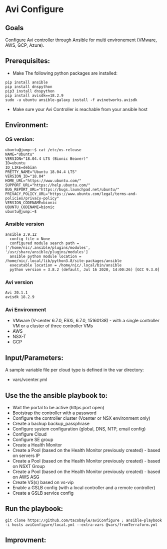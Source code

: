# Avi Configure

## Goals
Configure Avi controller through Ansible for multi environement (VMware, AWS, GCP, Azure).

## Prerequisites:
- Make The following python packages are installed:
```
pip install ansible
pip install dnspython
pip3 install dnspython
pip install avisdk==18.2.9
sudo -u ubuntu ansible-galaxy install -f avinetworks.avisdk
```
- Make sure your Avi Controller is reachable from your ansible host

## Environment:

### OS version:

```
ubuntu@jump:~$ cat /etc/os-release
NAME="Ubuntu"
VERSION="18.04.4 LTS (Bionic Beaver)"
ID=ubuntu
ID_LIKE=debian
PRETTY_NAME="Ubuntu 18.04.4 LTS"
VERSION_ID="18.04"
HOME_URL="https://www.ubuntu.com/"
SUPPORT_URL="https://help.ubuntu.com/"
BUG_REPORT_URL="https://bugs.launchpad.net/ubuntu/"
PRIVACY_POLICY_URL="https://www.ubuntu.com/legal/terms-and-policies/privacy-policy"
VERSION_CODENAME=bionic
UBUNTU_CODENAME=bionic
ubuntu@jump:~$
```

### Ansible version

```
ansible 2.9.12
  config file = None
  configured module search path = ['/home/nic/.ansible/plugins/modules', '/usr/share/ansible/plugins/modules']
  ansible python module location = /home/nic/.local/lib/python3.8/site-packages/ansible
  executable location = /home/nic/.local/bin/ansible
  python version = 3.8.2 (default, Jul 16 2020, 14:00:26) [GCC 9.3.0]
```

### Avi version

```
Avi 20.1.1
avisdk 18.2.9
```

### Avi Environment

- VMware (V-center 6.7.0, ESXi, 6.7.0, 15160138) - with a single controller VM or a cluster of three controller VMs
- AWS
- NSX-T
- GCP

## Input/Parameters:

A sample variable file per cloud type is defined in the var directory:
- vars/vcenter.yml

## Use the the ansible playbook to:
- Wait the portal to be active (https port open)
- Bootstrap the controller with a password
- Configure the controller cluster (Vcenter or NSX environment only)
- Create a backup backup_passphrase
- Configure system configuration (global, DNS, NTP, email config)
- Configure Cloud
- Configure SE group
- Create a Health Monitor
- Create a Pool (based on the Health Monitor previously created) -  based on servers IP
- Create a Pool (based on the Health Monitor previously created) -  based on NSXT Group
- Create a Pool (based on the Health Monitor previously created) -  based on AWS ASG
- Create VS(s) based on vs-vip
- Enable a GSLB config (with a local controller and a remote controller)
- Create a GSLB service config

## Run the playbook:
```
git clone https://github.com/tacobayle/aviConfigure ; ansible-playbook -i hosts aviConfigure/local.yml --extra-vars @vars/fromTerraform.yml
```

## Improvment:
